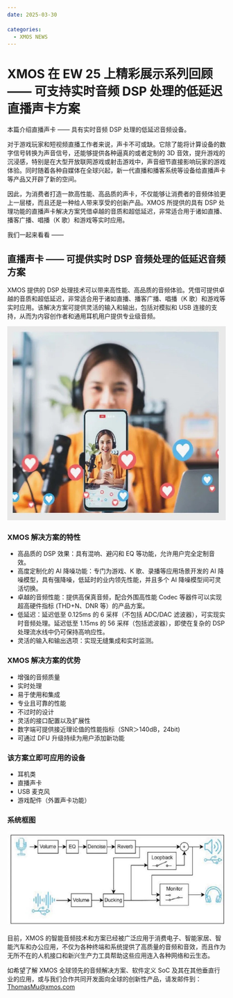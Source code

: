```yaml
---
date: 2025-03-30

categories:
  - XMOS NEWS
---
```


# XMOS 在 EW 25 上精彩展示系列回顾 —— 可支持实时音频 DSP 处理的低延迟直播声卡方案

本篇介绍直播声卡 —— 具有实时音频 DSP 处理的低延迟音频设备。

对于游戏玩家和短视频直播工作者来说，声卡不可或缺。它除了能将计算设备的数字信号转换为声音信号，还能够提供各种逼真的或者定制的 3D 音效，提升游戏的沉浸感，特别是在大型开放联网游戏或射击游戏中，声音细节直接影响玩家的游戏体验。同时随着各种自媒体在全球兴起，新一代直播和播客系统等设备给直播声卡等产品又开辟了新的空间。
<!-- more -->

因此，为消费者打造一款高性能、高品质的声卡，不仅能够让消费者的音频体验更上一层楼，而且还是一种给人带来享受的创新产品。XMOS 所提供的具有 DSP 处理功能的直播声卡解决方案凭借卓越的音质和超低延迟，非常适合用于诸如直播、播客广播、唱播（K 歌）和游戏等实时应用。

我们一起来看看 ——

## 直播声卡 —— 可提供实时 DSP 音频处理的低延迟音频方案

XMOS 提供的 DSP 处理技术可以带来高性能、高品质的音频体验。凭借可提供卓越的音质和超低延迟，非常适合用于诸如直播、播客广播、唱播（K 歌）和游戏等实时应用。该解决方案可提供灵活的输入和输出，包括对模拟和 USB 连接的支持，从而为内容创作者和通用耳机用户提供专业级音频。

![alt text](../../assets/images/blog-img/0329-2-1.jpg)

### XMOS 解决方案的特性

- 高品质的 DSP 效果：具有混响、避闪和 EQ 等功能，允许用户完全定制音效。
- 高度定制化的 AI 降噪功能：专门为游戏、K 歌、录播等应用场景开发的 AI 降噪模型，具有强降噪，低延时的业内领先性能，并且多个 AI 降噪模型间可灵活切换。
- 卓越的音频性能：提供高保真音频，配合外围高性能 Codec 等器件可以实现超高硬件指标 (THD+N、DNR 等）的产品方案。
- 低延迟：延迟低至 0.125ms 的 6 采样（不包括 ADC/DAC 滤波器），可实现实时音频处理。延迟低至 1.15ms 的 56 采样（包括滤波器），即使在复杂的 DSP 处理流水线中仍可保持高响应性。
- 灵活的输入和输出选项：实现无缝集成和实时监测。

### XMOS 解决方案的优势

- 增强的音频质量
- 实时处理
- 易于使用和集成
- 专业且可靠的性能
- 不过时的设计
- 灵活的接口配置以及扩展性
- 数字端可提供接近理论值的性能指标（SNR＞140dB，24bit)
- 可通过 DFU 升级持续为用户添加新功能

### 该方案立即可应用的设备

- 耳机类
- 直播声卡
- USB 麦克风
- 游戏配件（外置声卡功能）

### 系统框图

![alt text](../../assets/images/blog-img/0329-2-2.jpg)

目前，XMOS 的智能音频技术和方案已经被广泛应用于消费电子、智能家居、智能汽车和办公应用，不仅为各种终端和系统提供了高质量的音频和音效，而且作为无所不在的人机接口和新兴生产力工具帮助这些应用连入各种网络和云生态。

如希望了解 XMOS 全球领先的音频解决方案、软件定义 SoC 及其在其他垂直行业的应用，或与我们合作共同开发面向全球的创新性产品，请发邮件到：ThomasMu@xmos.com